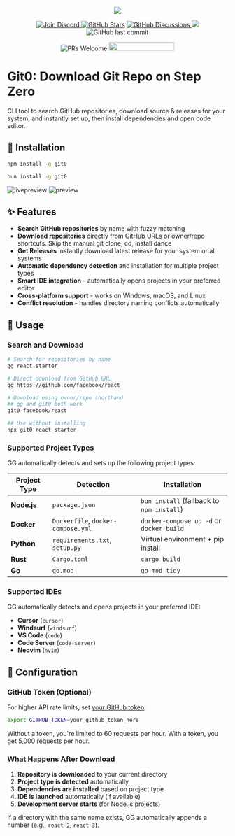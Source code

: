 <p align="center">
    <img  src="https://i.imgur.com/poOtI3N.png" />
</p>
<p align="center">
    <a href="https://discord.gg/SJdBqBz3tV">
        <img src="https://img.shields.io/discord/1110227955554209923.svg?label=Chat&logo=Discord&colorB=7289da&style=flat"
            alt="Join Discord" />
    </a>
     <a href="https://github.com/vtempest/gg/discussions">
     <img alt="GitHub Stars" src="https://img.shields.io/github/stars/vtempest/gg" /></a>
    <a href="https://github.com/vtempest/gg/discussions">
    <img alt="GitHub Discussions"
        src="https://img.shields.io/github/discussions/vtempest/gg" />
    </a>
    <a href="https://github.com/vtempest/gg/pulse" alt="Activity">
        <img src="https://img.shields.io/github/commit-activity/m/vtempest/gg" />
    </a>
    <img src="https://img.shields.io/github/last-commit/vtempest/gg.svg?style=flat-square" alt="GitHub last commit" />
</p>
<p align="center">
        <img src="https://img.shields.io/badge/PRs-welcome-brightgreen.svg?style=flat-square"
            alt="PRs Welcome" />
    <a href="https://codespaces.new/vtempest/gg">
    <img src="https://github.com/codespaces/badge.svg" width="150" height="20" />
    </a>
</p>  

# Git0: Download Git Repo on Step Zero 
CLI tool to search GitHub repositories, download source & releases for your system, and instantly set up, then install dependencies and open code editor.

## 🚀 Installation

```bash
npm install -g git0
```

```bash
bun install -g git0
```

![livepreview](https://i.imgur.com/Io3ukRC.gif)
![preview](https://i.imgur.com/K22NiBq.png)

## ✨ Features

- **Search GitHub repositories** by name with fuzzy matching
- **Download repositories** directly from GitHub URLs or owner/repo shortcuts. Skip the manual git clone, cd, install dance
- **Get Releases** instantly download latest release for your system or all systems
- **Automatic dependency detection** and installation for multiple project types
- **Smart IDE integration** - automatically opens projects in your preferred editor
- **Cross-platform support** - works on Windows, macOS, and Linux
- **Conflict resolution** - handles directory naming conflicts automatically

## 🎯 Usage

### Search and Download
```bash
# Search for repositories by name
gg react starter

# Direct download from GitHub URL
gg https://github.com/facebook/react

# Download using owner/repo shorthand
## gg and git0 both work
git0 facebook/react

## Use without installing
npx git0 react starter
```

### Supported Project Types

GG automatically detects and sets up the following project types:

| Project Type | Detection | Installation |
|-------------|-----------|-------------|
| **Node.js** | `package.json` | `bun install` (fallback to `npm install`) |
| **Docker** | `Dockerfile`, `docker-compose.yml` | `docker-compose up -d` or `docker build` |
| **Python** | `requirements.txt`, `setup.py` | Virtual environment + pip install |
| **Rust** | `Cargo.toml` | `cargo build` |
| **Go** | `go.mod` | `go mod tidy` |

### Supported IDEs

GG automatically detects and opens projects in your preferred IDE:

- **Cursor** (`cursor`)
- **Windsurf** (`windsurf`) 
- **VS Code** (`code`)
- **Code Server** (`code-server`)
- **Neovim** (`nvim`)

## 🔧 Configuration

### GitHub Token (Optional)

For higher API rate limits, set [your GitHub token](https://docs.github.com/en/authentication/keeping-your-account-and-data-secure/managing-your-personal-access-tokens#creating-a-fine-grained-personal-access-token):

```bash
export GITHUB_TOKEN=your_github_token_here
```

Without a token, you're limited to 60 requests per hour. With a token, you get 5,000 requests per hour.

### What Happens After Download

1. **Repository is downloaded** to your current directory
2. **Project type is detected** automatically
3. **Dependencies are installed** based on project type
4. **IDE is launched** automatically (if available)
5. **Development server starts** (for Node.js projects)

If a directory with the same name exists, GG automatically appends a number (e.g., `react-2`, `react-3`).

